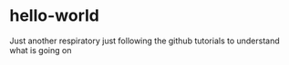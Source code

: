 # hello-world
Just another respiratory
just following the github tutorials
to understand what is going on
